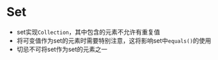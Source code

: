 # Set
- set实现`Collection`，其中包含的元素不允许有重复值
- 将可变值作为set的元素时需要特别注意，这将影响set中`equals()`的使用
- 切忌不可将set作为set的元素之一